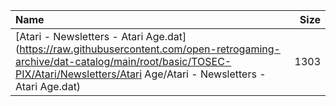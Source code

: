 |Name|Size|
|:---|---:|
|[Atari - Newsletters - Atari Age.dat](https://raw.githubusercontent.com/open-retrogaming-archive/dat-catalog/main/root/basic/TOSEC-PIX/Atari/Newsletters/Atari Age/Atari - Newsletters - Atari Age.dat)|1303|
